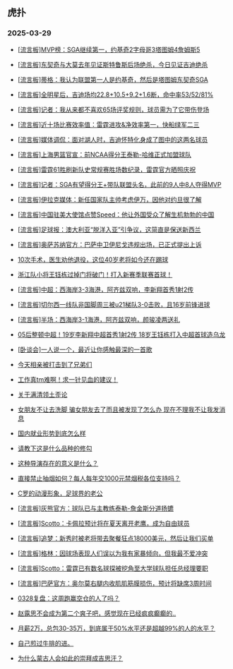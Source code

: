 ## 虎扑 
### 2025-03-29

+ [[流言板]MVP榜：SGA继续第一，约基奇2字母哥3塔图姆4詹姆斯5](https://bbs.hupu.com/631421946.html)

+ [[流言板]东契奇与大莫去年见证斯特鲁斯后场绝杀，今日见证吉迪绝杀](https://bbs.hupu.com/631419808.html)

+ [[流言板]蒂格：我认为联盟第一人是约基奇，然后是塔图姆东契奇SGA](https://bbs.hupu.com/631419590.html)

+ [[流言板]全明星后，吉迪场均22.8+10.5+9.2+1.6断，命中率53/52/81%](https://bbs.hupu.com/631422547.html)

+ [[流言板]记者：我从来都不喜欢65场评奖规则，球员需为了它带伤登场](https://bbs.hupu.com/631422683.html)

+ [[流言板]近十场比赛效率值：雷霆进攻&amp;净效率第一，快船绿军二三](https://bbs.hupu.com/631423577.html)

+ [[流言板]媒体调侃：面对湖人时，吉迪怀特化身成了图中的这两名球员](https://bbs.hupu.com/631419979.html)

+ [[流言板]上海男篮官宣：前NCAA得分王泰勒-哈维正式加盟球队](https://bbs.hupu.com/631423541.html)

+ [[流言板]雷霆61胜刷新队史常规赛胜场数纪录，雷霆官方晒照庆祝](https://bbs.hupu.com/631419685.html)

+ [[流言板]记者：SGA有望得分王+带队联盟头名，此前的9人中8人夺得MVP](https://bbs.hupu.com/631420610.html)

+ [[流言板]伊拉克媒体：新任国家队主帅考虑伊万，因他对约旦很了解](https://bbs.hupu.com/631419037.html)

+ [[流言板]中国驻美大使馆点赞Speed：他让外国受众了解生机勃勃的中国](https://bbs.hupu.com/631414731.html)

+ [[流言板]足球报：澳大利亚“脱洋入亚”引争议，这简直是保送新西兰](https://bbs.hupu.com/631416519.html)

+ [[流言板]奥萨苏纳官方：巴萨中卫伊尼戈违规出场，已正式提出上诉](https://bbs.hupu.com/631423384.html)

+ [10次手术，医生劝他退役，这位40岁老将如今还在踢球](https://bbs.hupu.com/631415659.html)

+ [浙江队小将王钰栋过掉门将破门！打入新赛季联赛首球！](https://bbs.hupu.com/631421433.html)

+ [[流言板]中超：西海岸3-3海港，阿齐兹双响，李新翔首秀1射2传](https://bbs.hupu.com/631421983.html)

+ [[流言板]切尔西一线队非国脚周三被u21梯队3-0击败，且16岁前锋进球](https://bbs.hupu.com/631420472.html)

+ [[流言板]半场：西海岸3-1海港，阿齐兹双响，颜骏凌两送礼](https://bbs.hupu.com/631420873.html)

+ [05后整顿中超！19岁李新翔中超首秀1射2传 18岁王钰栋打入中超首球造乌龙](https://bbs.hupu.com/631422480.html)

+ [[卧谈会]一人说一个，最近让你感触最深的一首歌](https://bbs.hupu.com/631422150.html)

+ [今天相亲被打击到了兄弟们](https://bbs.hupu.com/631419833.html)

+ [工作真tm难啊！求一针见血的建议！](https://bbs.hupu.com/631420706.html)

+ [关于满清领土歪论](https://bbs.hupu.com/631421738.html)

+ [女朋友不让去洗脚 骗女朋友去了而且被发现了怎么办 现在不理我不让我发消息](https://bbs.hupu.com/631419682.html)

+ [国内就业形势到底怎么样](https://bbs.hupu.com/631419663.html)

+ [请教下这是什么品种的修勾](https://bbs.hupu.com/631423825.html)

+ [这种导演存在的意义是什么？](https://bbs.hupu.com/631420901.html)

+ [直接禁止抽烟如何？每人每年交1000元禁烟税各位支持吗？](https://bbs.hupu.com/631419598.html)

+ [C罗的动漫形象，足球界的老公](https://bbs.hupu.com/631419918.html)

+ [[流言板]灰熊官方：球队已与主教练泰勒-詹金斯分道扬镳](https://bbs.hupu.com/631424828.html)

+ [[流言板]Scotto：卡佩拉预计将在夏天离开老鹰，成为自由球员](https://bbs.hupu.com/631424210.html)

+ [[流言板]追梦：新秀时被老将带去聚餐狂点18000美元，然后让我们买单](https://bbs.hupu.com/631423969.html)

+ [[流言板]格林：因球场表现人们误以为我有家暴倾向，但我最不爱冲突](https://bbs.hupu.com/631424035.html)

+ [[流言板]Scotto：雷霆已有数名球探被挖角至大学球队担任总经理要职](https://bbs.hupu.com/631424135.html)

+ [[流言板]巴萨官方：奥尔莫右腿内收肌肌筋膜损伤，预计将缺席3周时间](https://bbs.hupu.com/631422032.html)

+ [0328复盘：这周跑赢空仓的人了吗？](https://bbs.hupu.com/631420595.html)

+ [赵露思不会成为第二个爽子吧，感觉现在已经疯疯癫癫的..](https://bbs.hupu.com/631422376.html)

+ [月薪2万，总包30-35万，到底属于50%水平还是超越99%的人的水平？](https://bbs.hupu.com/631420332.html)

+ [自己煎过牛排的进。](https://bbs.hupu.com/631422254.html)

+ [为什么蒙古人会如此的崇拜成吉思汗？](https://bbs.hupu.com/631423515.html)

